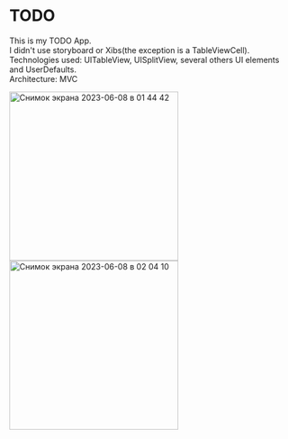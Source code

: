 # TODO
This is my TODO App.<br> 
I didn't use storyboard or Xibs(the exception is a TableViewCell). <br>
Technologies used: UITableView, UISplitView, several others UI elements and UserDefaults.<br>
Architecture: MVC
<div>
<img width="300" alt="Снимок экрана 2023-06-08 в 01 44 42" src="https://github.com/VladEnbaev/TODO/assets/116029905/548ff4c8-707a-4474-a1b7-d8a77819aef7">

<img width="300" alt="Снимок экрана 2023-06-08 в 02 04 10" src="https://github.com/VladEnbaev/TODO/assets/116029905/349ebea0-6a1f-4c72-b20d-92b9068f7767">
<div>
